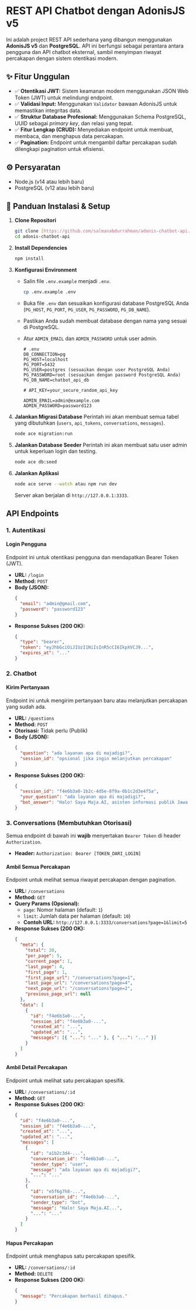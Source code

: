 # REST API Chatbot dengan AdonisJS v5

Ini adalah project REST API sederhana yang dibangun menggunakan **AdonisJS v5** dan **PostgreSQL**. API ini berfungsi sebagai perantara antara pengguna dan API chatbot eksternal, sambil menyimpan riwayat percakapan dengan sistem otentikasi modern.

## ✨ Fitur Unggulan

- ✅ **Otentikasi JWT:** Sistem keamanan modern menggunakan JSON Web Token (JWT) untuk melindungi endpoint.
- ✅ **Validasi Input:** Menggunakan `Validator` bawaan AdonisJS untuk memastikan integritas data.
- ✅ **Struktur Database Profesional:** Menggunakan Schema PostgreSQL, UUID sebagai _primary key_, dan relasi yang tepat.
- ✅ **Fitur Lengkap (CRUD):** Menyediakan endpoint untuk membuat, membaca, dan menghapus data percakapan.
- ✅ **Pagination:** Endpoint untuk mengambil daftar percakapan sudah dilengkapi pagination untuk efisiensi.

## ⚙️ Persyaratan

- Node.js (v14 atau lebih baru)
- PostgreSQL (v12 atau lebih baru)

## 🚀 Panduan Instalasi & Setup

1.  **Clone Repositori**

    ```bash
    git clone [https://github.com/salmanabdurrahman/adonis-chatbot-api.git](https://github.com/salmanabdurrahman/adonis-chatbot-api.git)
    cd adonis-chatbot-api
    ```

2.  **Install Dependencies**

    ```bash
    npm install
    ```

3.  **Konfigurasi Environment**
    - Salin file `.env.example` menjadi `.env`.
      ```bash
      cp .env.example .env
      ```
    - Buka file `.env` dan sesuaikan konfigurasi database PostgreSQL Anda (`PG_HOST`, `PG_PORT`, `PG_USER`, `PG_PASSWORD`, `PG_DB_NAME`).
    - Pastikan Anda sudah membuat database dengan nama yang sesuai di PostgreSQL.
    - Atur `ADMIN_EMAIL` dan `ADMIN_PASSWORD` untuk user admin.

      ```env
      # .env
      DB_CONNECTION=pg
      PG_HOST=localhost
      PG_PORT=5432
      PG_USER=postgres (sesuaikan dengan user PostgreSQL Anda)
      PG_PASSWORD=root (sesuaikan dengan password PostgreSQL Anda)
      PG_DB_NAME=chatbot_api_db

      # API_KEY=your_secure_random_api_key

      ADMIN_EMAIL=admin@example.com
      ADMIN_PASSWORD=password123
      ```

4.  **Jalankan Migrasi Database**
    Perintah ini akan membuat semua tabel yang dibutuhkan (`users`, `api_tokens`, `conversations`, `messages`).

    ```bash
    node ace migration:run
    ```

5.  **Jalankan Database Seeder**
    Perintah ini akan membuat satu user admin untuk keperluan login dan testing.

    ```bash
    node ace db:seed
    ```

6.  **Jalankan Aplikasi**
    ```bash
    node ace serve --watch atau npm run dev
    ```
    Server akan berjalan di `http://127.0.0.1:3333`.

## API Endpoints

### 1. Autentikasi

#### Login Pengguna

Endpoint ini untuk otentikasi pengguna dan mendapatkan Bearer Token (JWT).

- **URL:** `/login`
- **Method:** `POST`
- **Body (JSON):**
  ```json
  {
    "email": "admin@gmail.com",
    "password": "password123"
  }
  ```
- **Response Sukses (200 OK):**
  ```json
  {
    "type": "bearer",
    "token": "eyJhbGciOiJIUzI1NiIsInR5cCI6IkpXVCJ9...",
    "expires_at": "..."
  }
  ```

### 2. Chatbot

#### Kirim Pertanyaan

Endpoint ini untuk mengirim pertanyaan baru atau melanjutkan percakapan yang sudah ada.

- **URL:** `/questions`
- **Method:** `POST`
- **Otorisasi:** Tidak perlu (Publik)
- **Body (JSON):**
  ```json
  {
    "question": "ada layanan apa di majadigi?",
    "session_id": "opsional jika ingin melanjutkan percakapan"
  }
  ```
- **Response Sukses (200 OK):**
  ```json
  {
    "session_id": "f4e6b3a0-1b2c-4d5e-8f9a-0b1c2d3e4f5a",
    "your_question": "ada layanan apa di majadigi?",
    "bot_answer": "Halo! Saya Maja.AI, asisten informasi publik Jawa Timur..."
  }
  ```

### 3. Conversations (Membutuhkan Otorisasi)

Semua endpoint di bawah ini **wajib** menyertakan `Bearer Token` di header `Authorization`.

- **Header:** `Authorization: Bearer [TOKEN_DARI_LOGIN]`

#### Ambil Semua Percakapan

Endpoint untuk melihat semua riwayat percakapan dengan pagination.

- **URL:** `/conversations`
- **Method:** `GET`
- **Query Params (Opsional):**
  - `page`: Nomor halaman (default: `1`)
  - `limit`: Jumlah data per halaman (default: `10`)
  - **Contoh URL:** `http://127.0.0.1:3333/conversations?page=1&limit=5`
- **Response Sukses (200 OK):**
  ```json
  {
    "meta": {
      "total": 20,
      "per_page": 5,
      "current_page": 1,
      "last_page": 4,
      "first_page": 1,
      "first_page_url": "/conversations?page=1",
      "last_page_url": "/conversations?page=4",
      "next_page_url": "/conversations?page=2",
      "previous_page_url": null
    },
    "data": [
      {
        "id": "f4e6b3a0-...",
        "session_id": "f4e6b3a0-...",
        "created_at": "...",
        "updated_at": "...",
        "messages": [{ "...": "..." }, { "...": "..." }]
      }
    ]
  }
  ```

#### Ambil Detail Percakapan

Endpoint untuk melihat satu percakapan spesifik.

- **URL:** `/conversations/:id`
- **Method:** `GET`
- **Response Sukses (200 OK):**
  ```json
  {
    "id": "f4e6b3a0-...",
    "session_id": "f4e6b3a0-...",
    "created_at": "...",
    "updated_at": "...",
    "messages": [
      {
        "id": "a1b2c3d4-...",
        "conversation_id": "f4e6b3a0-...",
        "sender_type": "user",
        "message": "ada layanan apa di majadigi?",
        "...": "..."
      },
      {
        "id": "e5f6g7h8-...",
        "conversation_id": "f4e6b3a0-...",
        "sender_type": "bot",
        "message": "Halo! Saya Maja.AI...",
        "...": "..."
      }
    ]
  }
  ```

#### Hapus Percakapan

Endpoint untuk menghapus satu percakapan spesifik.

- **URL:** `/conversations/:id`
- **Method:** `DELETE`
- **Response Sukses (200 OK):**
  ```json
  {
    "message": "Percakapan berhasil dihapus."
  }
  ```
